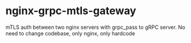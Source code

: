 # nginx-grpc-mtls-gateway
mTLS auth between two nginx servers with grpc_pass to gRPC server. No need to change codebase, only nginx, only hardcode
